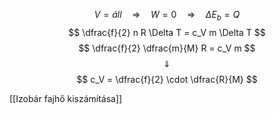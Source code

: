 
$$
V = áll \quad \Rightarrow \quad
W = 0 \quad \Rightarrow \quad
\Delta E_b = Q
$$
$$
\dfrac{f}{2} n R \Delta T = c_V m \Delta T
$$
$$
\dfrac{f}{2} \dfrac{m}{M} R = c_V m
$$
$$\Downarrow$$
$$
c_V = \dfrac{f}{2} \cdot \dfrac{R}{M}
$$

[[Izobár fajhő kiszámítása]]